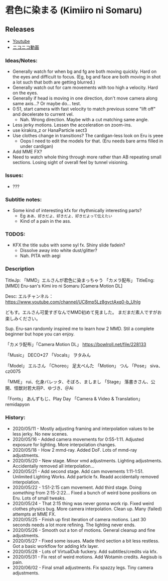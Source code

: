 # 君色に染まる (Kimiiro ni Somaru)

## Releases
- [Youtube](https://www.youtube.com/watch?v=94J8AlPao0Y)
- [ニコニコ動画](https://www.nicovideo.jp/watch/sm36969890)

### Ideas/Notes:
- Generally watch for when bg and fg are both moving quickly. Hard on the eyes and difficult to focus. (Eg, bg and face are both moving in shot a lot such that both are getting blurred.)
- Generally watch out for cam movements with too high a velocity. Hard on the eyes.
- Generally if head is moving in one direction, don't move camera along same axis...? Or maybe do... test.
- 0:51, start camera with fast velocity to match previous scene "lift off" and decelerate to current vel.
	- Nah. Wrong direction. Maybe with a cut matching same angle.
- Less jerky motions. Lessen the acceleration on zoom-ins.
- use kirakira_z or HanaParticle sect3
- Use clothes change in transitions? The cardigan-less look on Eru is yeee
	- Oops I need to edit the models for that. (Eru needs bare arms filled in under cardigan)
- Add MME FX?
- Need to watch whole thing through more rather than AB repeating small sections. Losing sight of overall feel by tunnel visioning.

### Issues:
- ???

### Subtitle notes:
- Some kind of interesting kfx for rhythmically interesting parts?
	- Eg `ああ、好きだよ、好きだよ、好きだよって伝えたい`
	- Kind of a pain in the ass.

### TODOS:
- KFX the title subs with some syl fx. Shiny slide fadein?
	- Dissolve away into white dust/glitter?
	- Nah. PITA with aegi

### Description
TitleJp: 「MMD」エルさんが君色に染まっちゃう 「カメラ配布」
TitleEng: [MMD] Eru-san's Kimi iro ni Somaru [Camera Motion DL]

Desc:
エルチャンネル：https://www.youtube.com/channel/UC8mp5Lz8gvctAxq0-b_UhIg

どもす。エルさん可愛すぎなんでMMD初めて見ました。
まだまだ素人ですがお楽しみください。

Sup. Eru-san randomly inspired me to learn how 2 MMD.
Stil a complete beginner but hope you can enjoy.

「カメラ配布」「Camera Motion DL」
https://bowlroll.net/file/228133

「Music」 DECO\*27
「Vocals」 ヲタみん

「Model」 エルさん
「Choreo」 足太ぺんた
「Motion」 つん
「Pose」 siva、cz0075

「MME」 rui、化身バレッタ、そぼろ、ましまし
「Stage」 落書きさん、公開、怪獣対若大将P、ゆづき、＠Ai

「Fonts」 あんずもじ、Play Day
「Camera & Video & Translation」 remidapyon


### History:
- 2020/05/11 - Mostly adjusting framing and interpolation values to be less jerky. No new scenes.
- 2020/05/16 - Added camera movements for 0:55-1:11. Adjusted exposure for lighting. More interpolation changes.
- 2020/05/18 - How 2 mmd-ray. Added DoF. Lots of mmd-ray adjustments.
- 2020/05/20 - New stage. Minor vmd adjustments. Lighting adjustments. Accidentally removed all interpolation...
- 2020/05/21 - Add second stage. Add cam movements 1:11-1:51. Unlimited Lighting Works. Add particle fx. Readd accidentally removed interpolation.
- 2020/05/22 - 1:51-2:15 cam movement. Add third stage. Doing _something_ from 2:15-2:22... Fixed a bunch of weird bone positions on Eru. Lots of small tweaks.
- 2020/05/24 - That 2:15 thing was never gonna work rip. Fixed weird clothes physics bug. More camera interpolation. Clean up. Many (failed) attempts at MME FX.
- 2020/05/25 - Finish up first iteration of camera motions. Last 30 seconds needs a lot more refining. The lighting never ends.
- 2020/05/26 - Smooth out a ton of motions. General cleanup and fine adjustments.
- 2020/05/27 - Fixed some issues. Made third section a bit less restless. Got a basic workflow for adding kfx layer.
- 2020/05/28 - Lots of VirtualDub fuckery. Add subtitles/credits via kfx.
- 2020/05/31 - Fix rest of weird motions. Add Wotamin credits. Aegisub is pain.
- 2020/06/02 - Final small adjustments. Fix spazzy legs. Tiny camera adjustments.
